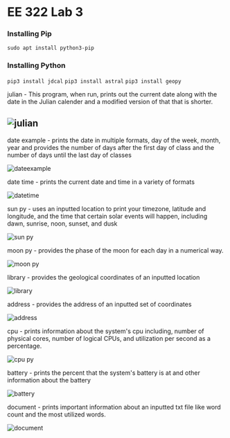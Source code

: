 # EE 322 Lab 3

### Installing Pip

`sudo apt install python3-pip`

### Installing Python

`pip3 install jdcal`
`pip3 install astral`
`pip3 install geopy`





julian - This program, when run, prints out the current date along with the date in the Julian calender and a modified version of that that is shorter.

![julian](https://github.com/Githubpucci/EE-322/assets/116912039/29124a53-9c6f-49ba-af88-e7b7ec2ef629)
---

date example - prints the date in multiple formats, day of the week, month, year and provides the number of days after the first day of class and the number of days until the last day of classes

![dateexample](https://github.com/Githubpucci/EE-322/assets/116912039/013cdd95-451c-446a-a261-f061d4196508)

date time - prints the current date and time in a variety of formats

![datetime](https://github.com/Githubpucci/EE-322/assets/116912039/f1a0f26d-3792-462c-9c08-033190e10f52)




sun py - uses an inputted location to print your timezone, latitude and longitude, and the time that certain solar events will happen, including dawn, sunrise, noon, sunset, and dusk


![sun py](https://github.com/Githubpucci/EE-322/assets/116912039/c73e1753-867e-4124-9397-df3e05d7e4d1)



moon py - provides the phase of the moon for each day in a numerical way.

![moon py](https://github.com/Githubpucci/EE-322/assets/116912039/bd031f8c-293a-4dba-bb62-fabdf207dd60)


library - provides the geological coordinates of an inputted location

![library](https://github.com/Githubpucci/EE-322/assets/116912039/d7c21a8e-6ff7-45b9-8e85-5bc38cbcd3a3)


address - provides the address of an inputted set of coordinates

![address](https://github.com/Githubpucci/EE-322/assets/116912039/0e276145-8381-4dcc-a802-f1e950c76242)



cpu - prints information about the system's cpu including, number of physical cores, number of logical CPUs, and utilization per second as a percentage.

![cpu py](https://github.com/Githubpucci/EE-322/assets/116912039/ed746d25-35d3-4e3e-9470-8e779fe280ab)


battery - prints the percent that the system's battery is at and other information about the battery


![battery](https://github.com/Githubpucci/EE-322/assets/116912039/ca904fd5-9b1e-4b50-b737-7f92b38e6616)

document - prints important information about an inputted txt file like word count and the most utilized words.

![document](https://github.com/Githubpucci/EE-322/assets/116912039/192dfadb-a9f4-495c-a91c-71f6f601e909)




